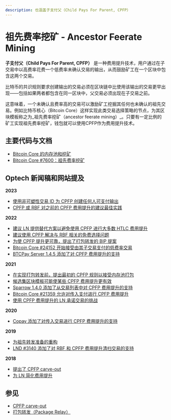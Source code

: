 ```yaml
---
description: 也涵盖子支付父（Child Pays For Parent, CPFP）
---
```


# 祖先费率挖矿 - Ancestor Feerate Mining

**子支付父（Child Pays For Parent, CPFP）** 是一种费用提升技术，用户通过在子交易中以高费率花费一个低费率未确认交易的输出，从而鼓励矿工在一个区块中包含这两个交易。

比特币的共识规则要求创建输出的交易必须在区块链中比使用该输出的交易更早出现——包括如果两者都包含在同一区块中，父交易必须出现在子交易之前。

这意味着，一个未确认且费率高的交易可以激励矿工挖掘其任何也未确认的祖先交易。例如比特币核心（Bitcoin Core）这样实现此类交易选择策略的节点，为其区块模板称之为_祖先费率挖矿（ancestor feerate mining）_。只要有一定比例的矿工实现祖先费率挖矿，钱包就可以使用CPFP作为费用提升技术。

## 主要代码与文档

* [Bitcoin Core 的内存池和挖矿](https://github.com/bitcoin-core/bitcoin-devwiki/wiki/Mempool-and-mining)
* [Bitcoin Core #7600：祖先费率挖矿](https://github.com/bitcoin/bitcoin/pull/7600)

## Optech 新闻稿和网站提及

**2023**

* [使用非可塑性交易 ID 为 CPFP 创建任何人可支付输出](https://bitcoinops.org/en/newsletters/2023/11/15/#eliminating-malleability-from-ephemeral-anchor-spends)
* [CPFP 或 RBF 对之前的 CPFP 费用提升的建议最佳实践](https://bitcoinops.org/en/newsletters/2023/04/26/#best-practices-with-multiple-cpfps-cpfp-rbf)

**2022**

* [建议 LN 提供替代方案以避免使用 CPFP 进行大多数 HTLC 费用提升](https://bitcoinops.org/en/newsletters/2022/11/02/#anchor-outputs-workaround)
* [建议使用 CPFP 解决与 RBF 相关的免费选择问题](https://bitcoinops.org/en/newsletters/2022/10/26/#free-option-problem)
* [为使 CPFP 提升更可靠，提出了打包转发的 BIP 提案](https://bitcoinops.org/en/newsletters/2022/05/25/#package-relay-proposal)
* [Bitcoin Core #24152 开始接受由其子交易支付的低费率交易](https://bitcoinops.org/en/newsletters/2022/04/13/#bitcoin-core-24152)
* [BTCPay Server 1.4.5 添加了对 CPFP 费用提升的支持](https://bitcoinops.org/en/newsletters/2022/03/02/#btcpay-server-1-4-6)

**2021**

* [在实现打包转发前，提出最初的 CPFP 规则以接受内存池打包](https://bitcoinops.org/en/newsletters/2021/09/22/#package-mempool-acceptance-and-package-rbf)
* [候选集区块模板可能使某些 CPFP 费用提升更有效](https://bitcoinops.org/en/newsletters/2021/06/02/#candidate-set-based-csb-block-template-construction)
* [Sparrow 1.4.0 添加了从交易列表中对 CPFP 费用提升的支持](https://bitcoinops.org/en/newsletters/2021/05/19/#sparrow-1-4-0-released)
* [Bitcoin Core #21359 允许对传入支付进行 CPFP 费用提升](https://bitcoinops.org/en/newsletters/2021/05/19/#bitcoin-core-21359)
* [使用 CPFP 费用提升的 LN 承诺交易的挑战](https://bitcoinops.org/en/newsletters/2021/04/21/#using-anchor-outputs-by-default-in-lnd)

**2020**

* [Copay 添加了对传入交易进行 CPFP 费用提升的支持](https://bitcoinops.org/en/newsletters/2020/05/20/#copay-enables-cpfp-for-incoming-transactions)

**2019**

* [为祖先转发准备的重构](https://bitcoinops.org/en/newsletters/2019/09/25/#bitcoin-core-16400)
* [LND #3140 添加了对 RBF 和 CPFP 费用提升清扫交易的支持](https://bitcoinops.org/en/newsletters/2019/06/19/#lnd-3140)

**2018**

* [提出了 CPFP carve-out](https://bitcoinops.org/en/newsletters/2018/12/04/#cpfp-carve-out)
* [为 LN 简化费用提升](https://bitcoinops.org/en/newsletters/2018/11/27/#simplified-fee-bumping-for-ln)

## 参见

* [CPFP carve-out](https://bitcoinops.org/en/topics/cpfp-carve-out/)
* [打包转发（Package Relay）](https://bitcoinops.org/en/topics/package-relay/)
